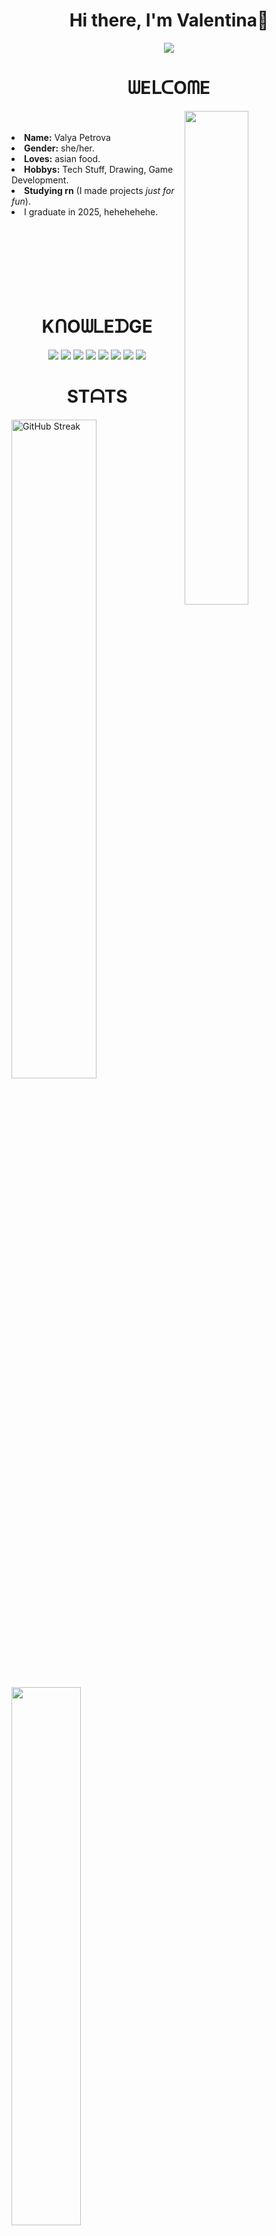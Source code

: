 <div id="header" align="center">
  <div id="header--info">
    <h1>Hi there, I'm Valentina💜</h1>
  </div>
  <div id="header--img">
    <img src="[https://storyset.com/web](https://storyset.com/illustration/coding/cuate#7E57C2FF&hide=&hide=complete)">
  </div>
</div>
    <h1 align="center">ᗯEᒪᑕOᗰE</h1>
    <div>
      <img src="https://i.pinimg.com/564x/f9/47/c0/f947c0574b6c70f1c247acd9f8f52955.jpg" align="right" width=45%>
      <br><br>
      <li>
      <b>Name:</b> Valya Petrova
    </li>
       <li><b>Gender:</b> she/her.
       </li>
<li><b>Loves:</b> asian food.</li>
<li>
<b>Hobbys:</b> Tech Stuff, Drawing, Game Development.
</li>
<li>
<b>Studying rn</b> (I made projects <i>just for fun</i>).
</li>
<li>I graduate in 2025, hehehehehe.
</li>
    </div>
    <br><br><br><br><br><br><br>
    <div>
    <h1 align="center">KᑎOᗯᒪEᗪGE</h2>
    <p align="center"><img src="https://img.shields.io/badge/html5-%23E34F26.svg?style=for-the-badge&logo=html5&logoColor=white"/>
    <img src="https://img.shields.io/badge/CSS-239120?&style=for-the-badge&logo=css3&logoColor=white"/>
    <img src="https://img.shields.io/badge/javascript-%23323330.svg?style=for-the-badge&logo=javascript&logoColor=%23F7DF1E"/>
    <img src="https://img.shields.io/badge/typescript-%23007ACC.svg?style=for-the-badge&logo=typescript&logoColor=white"/>
      <img src="https://img.shields.io/badge/react-%2320232a.svg?style=for-the-badge&logo=react&logoColor=%2361DAFB"/>
      <img src="https://img.shields.io/badge/webstorm-143?style=for-the-badge&logo=webstorm&logoColor=white&color=black"/>
      <img src="https://img.shields.io/badge/Visual%20Studio%20Code-0078d7.svg?style=for-the-badge&logo=visual-studio-code&logoColor=white"/>
      <img src="https://img.shields.io/badge/Ubuntu-E95420?style=for-the-badge&logo=ubuntu&logoColor=white"/>
    </p>
    </div>
    <div>
      <h1 align="center">STᗩTS</h1>
      <palign="center"><a href="https://git.io/streak-stats"><img width=52% src="https://streak-stats.demolab.com?user=kuropatoochka&theme=dark" alt="GitHub Streak" /></a>
      <img width=47% src="https://github-readme-stats.vercel.app/api?username=kuropatoochka&theme=dark&title_color=FB8C00&text_color=FEFEFE" />
      </p>
    </div>
        <div>
          <h2 align="center">ᑕOᑎTᗩᑕT ᗰE</h2>
          <p align="center"><a href="https://t.me/kuropatoochka" target="_blank"><img src="https://img.shields.io/badge/Telegram-2CA5E0?style=for-the-badge&logo=telegram&logoColor=white"/></a> 
<a href="https://discord.com/users/752226099424919672" target="_blank"><img src="https://img.shields.io/badge/Discord-%235865F2.svg?style=for-the-badge&logo=discord&logoColor=white"/></a></p>
        </div>
